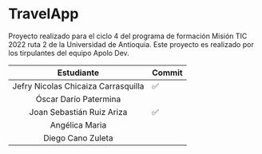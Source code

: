 # TravelApp
Proyecto realizado para el ciclo 4 del programa de formación Misión TIC 2022 ruta 2 de la Universidad de Antioquia. Este proyecto es realizado por los tirpulantes del equipo Apolo Dev.

|            Estudiante               | Commit  |
|:-----------------------------------:|---------|
|Jefry Nicolas Chicaiza Carrasquilla  |    ✅   |
|Óscar Darío Patermina                |       |
|Joan Sebastián Ruiz Ariza            |  ✅   |
|Angélica Maria                       |       |
|Diego Cano Zuleta                    |       |
